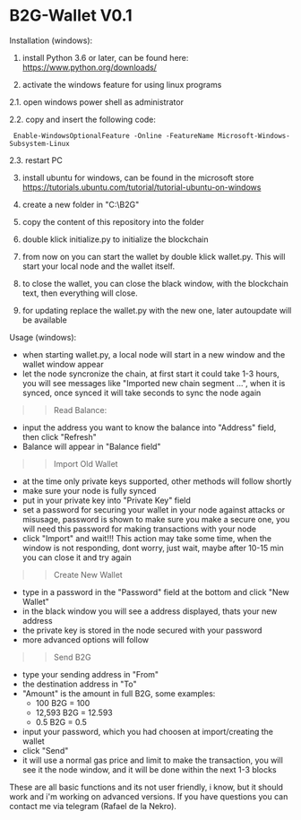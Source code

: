 # B2G-Wallet V0.1

Installation (windows):

1. install Python 3.6 or later, can be found here: https://www.python.org/downloads/

2. activate the windows feature for using linux programs

2.1. open windows power shell as administrator

2.2. copy and insert the following code:

     Enable-WindowsOptionalFeature -Online -FeatureName Microsoft-Windows-Subsystem-Linux
     
2.3. restart PC

3. install ubuntu for windows, can be found in the microsoft store
https://tutorials.ubuntu.com/tutorial/tutorial-ubuntu-on-windows

4. create a new folder in "C:\B2G\"

5. copy the content of this repository into the folder

6. double klick initialize.py to initialize the blockchain

7. from now on you can start the wallet by double klick wallet.py. This will start your local node and the wallet itself.

8. to close the wallet, you can close the black window, with the blockchain text, then everything will close.

9. for updating replace the wallet.py with the new one, later autoupdate will be available




Usage (windows):
- when starting wallet.py, a local node will start in a new window and the wallet window appear
- let the node syncronize the chain, at first start it could take 1-3 hours, you will see messages like "Imported new chain segment ...", when it is synced, once synced it will take seconds to sync the node again

>> Read Balance:
- input the address you want to know the balance into "Address" field, then click "Refresh"
- Balance will appear in "Balance field"

>> Import Old Wallet
- at the time only private keys supported, other methods will follow shortly
- make sure your node is fully synced
- put in your private key into "Private Key" field
- set a password for securing your wallet in your node against attacks or misusage, password is shown to make sure you make a secure one, you will need this password for making transactions with your node
- click "Import" and wait!!! This action may take some time, when the window is not responding, dont worry, just wait, maybe after 10-15 min you can close it and try again

>> Create New Wallet
- type in a password in the "Password" field at the bottom and click "New Wallet"
- in the black window you will see a address displayed, thats your new address
- the private key is stored in the node secured with your password
- more advanced options will follow

>> Send B2G
- type your sending address in "From"
- the destination address in "To"
- "Amount" is the amount in full B2G, some examples:
     - 100 B2G      = 100
     - 12,593 B2G   = 12.593
     - 0.5 B2G      = 0.5
- input your password, which you had choosen at import/creating the wallet
- click "Send"
- it will use a normal gas price and limit to make the transaction, you will see it the node window, and it will be done within the next 1-3 blocks


These are all basic functions and its not user friendly, i know, but it should work and i'm working on advanced versions. If you have questions you can contact me via telegram (Rafael de la Nekro).
